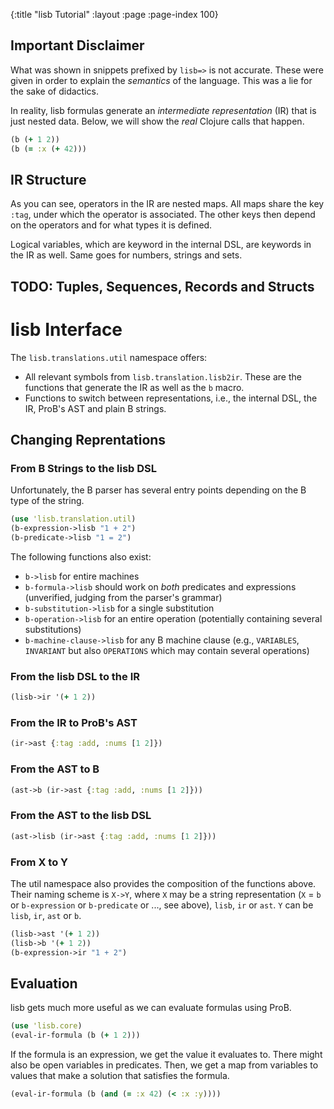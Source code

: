 {:title "lisb Tutorial"
 :layout :page
 :page-index 100}


## Important Disclaimer

What was shown in snippets prefixed by `lisb=>` is not accurate.
These were given in order to explain the *semantics* of the language.
This was a lie for the sake of didactics.

In reality, lisb formulas generate an *intermediate representation* (IR)
that is just nested data.
Below, we will show the *real* Clojure calls that happen.


```clj
(b (+ 1 2))
(b (= :x (+ 42)))
```

## IR Structure

As you can see, operators in the IR are nested maps.
All maps share the key `:tag`, under which the operator is associated.
The other keys then depend on the operators and for what types it is defined.

Logical variables, which are keyword in the internal DSL, are keywords in the IR as well.
Same goes for numbers, strings and sets.

## TODO: Tuples, Sequences, Records and Structs


# lisb Interface

The `lisb.translations.util` namespace offers:

- All relevant symbols from `lisb.translation.lisb2ir`.
  These are the functions that generate the IR as well as the `b` macro.
- Functions to switch between representations, i.e.,
  the internal DSL, the IR, ProB's AST and plain B strings.

## Changing Reprentations


### From B Strings to the lisb DSL

Unfortunately, the B parser has several entry points depending on the B type of the string.

```clj
(use 'lisb.translation.util)
(b-expression->lisb "1 + 2")
(b-predicate->lisb "1 = 2")
```

The following functions also exist:

- `b->lisb` for entire machines
- `b-formula->lisb` should work on *both* predicates and expressions (unverified, judging from the parser's grammar)
- `b-substitution->lisb` for a single substitution
- `b-operation->lisb` for an entire operation (potentially containing several substitutions)
- `b-machine-clause->lisb` for any B machine clause (e.g., `VARIABLES`, `INVARIANT` but also `OPERATIONS` which may contain several operations)


### From the lisb DSL to the IR

```clj
(lisb->ir '(+ 1 2))
```

### From the IR to ProB's AST

```clj
(ir->ast {:tag :add, :nums [1 2]})
```

### From the AST to B

```clj
(ast->b (ir->ast {:tag :add, :nums [1 2]}))
```

### From the AST to the lisb DSL

```clj
(ast->lisb (ir->ast {:tag :add, :nums [1 2]}))
```

### From X to Y

The util namespace also provides the composition of the functions above.
Their naming scheme is `X->Y`, where `X` may be a string representation (`X` = `b` or `b-expression` or `b-predicate` or ..., see above),
`lisb`, `ir` or `ast`. `Y` can be `lisb`, `ir`, `ast` or `b`.


```clj
(lisb->ast '(+ 1 2))
(lisb->b '(+ 1 2))
(b-expression->ir "1 + 2")
```

## Evaluation

lisb gets much more useful as we can evaluate formulas using ProB.

```clj
(use 'lisb.core)
(eval-ir-formula (b (+ 1 2)))
```

If the formula is an expression, we get the value it evaluates to.
There might also be open variables in predicates.
Then, we get a map from variables to values that make a solution that satisfies the formula.

```clj
(eval-ir-formula (b (and (= :x 42) (< :x :y))))
```

